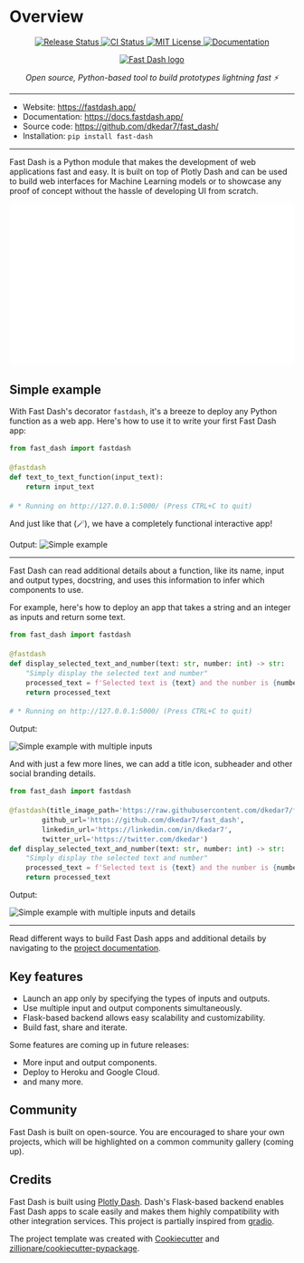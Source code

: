 # Overview


<p align="center">
<a href="https://pypi.python.org/pypi/fast_dash">
    <img src="https://img.shields.io/pypi/v/fast_dash?color=%2334D058"
        alt = "Release Status">
</a>

<a href="https://github.com/dkedar7/fast_dash/actions">
    <img src="https://github.com/dkedar7/fast_dash/actions/workflows/release.yml/badge.svg" alt="CI Status">
</a>


<a href="https://github.com/dkedar7/fast_dash/blob/main/LICENSE">
    <img src="https://img.shields.io/github/license/dkedar7/fast_dash" alt="MIT License">
</a>

<a href="https://docs.fastdash.app/">
    <img src="https://img.shields.io/badge/Docs-MkDocs-<COLOR>.svg" alt="Documentation">
</a>

</p>


<p align="center">
  <a href="https://fastdash.app/"><img src="https://raw.githubusercontent.com/dkedar7/fast_dash/main/docs/assets/logo.png" alt="Fast Dash logo"></a>
</p>
<p align="center">
    <em>Open source, Python-based tool to build prototypes lightning fast ⚡</em>
</p>


---

* Website: <https://fastdash.app/>
* Documentation: <https://docs.fastdash.app/>
* Source code: <https://github.com/dkedar7/fast_dash/>
* Installation: `pip install fast-dash`

---

Fast Dash is a Python module that makes the development of web applications fast and easy. It is built on top of Plotly Dash and can be used to build web interfaces for Machine Learning models or to showcase any proof of concept without the hassle of developing UI from scratch.

<p align="center">
  <a href="https://fastdash.app/"><img src="https://raw.githubusercontent.com/dkedar7/fast_dash/main/docs/assets/gallery_4_apps.gif" alt="Fast Dash logo"></a>
</p>

## Simple example

With Fast Dash's decorator `fastdash`, it's a breeze to deploy any Python function as a web app. Here's how to use it to write your first Fast Dash app:
```python
from fast_dash import fastdash

@fastdash
def text_to_text_function(input_text):
    return input_text

# * Running on http://127.0.0.1:5000/ (Press CTRL+C to quit)
```

And just like that (🪄), we have a completely functional interactive app!

Output:
![Simple example](https://raw.githubusercontent.com/dkedar7/fast_dash/decorate/docs/assets/simple_example.gif)

---

Fast Dash can read additional details about a function, like its name, input and output types, docstring, and uses this information to infer which components to use.

For example, here's how to deploy an app that takes a string and an integer as inputs and return some text.

```python
from fast_dash import fastdash

@fastdash
def display_selected_text_and_number(text: str, number: int) -> str:
    "Simply display the selected text and number"
    processed_text = f'Selected text is {text} and the number is {number}.'
    return processed_text

# * Running on http://127.0.0.1:5000/ (Press CTRL+C to quit)
```
Output:

![Simple example with multiple inputs](https://storage.googleapis.com/fast_dash/0.1.7/simple_example_2.gif)

And with just a few more lines, we can add a title icon, subheader and other social branding details.

```python
from fast_dash import fastdash

@fastdash(title_image_path='https://raw.githubusercontent.com/dkedar7/fast_dash/main/docs/assets/favicon.jpg',
        github_url='https://github.com/dkedar7/fast_dash',
        linkedin_url='https://linkedin.com/in/dkedar7',
        twitter_url='https://twitter.com/dkedar')
def display_selected_text_and_number(text: str, number: int) -> str:
    "Simply display the selected text and number"
    processed_text = f'Selected text is {text} and the number is {number}.'
    return processed_text
```

Output:

![Simple example with multiple inputs and details](https://storage.googleapis.com/fast_dash/0.1.7/simple_example_multiple_inputs_details.png)

---
Read different ways to build Fast Dash apps and additional details by navigating to the [project documentation](https://docs.fastdash.app/).

## Key features

- Launch an app only by specifying the types of inputs and outputs.
- Use multiple input and output components simultaneously.
- Flask-based backend allows easy scalability and customizability.
- Build fast, share and iterate.

Some features are coming up in future releases:

- More input and output components.
- Deploy to Heroku and Google Cloud.
- and many more.

## Community

Fast Dash is built on open-source. You are encouraged to share your own projects, which will be highlighted on a common community gallery (coming up).

## Credits

Fast Dash is built using [Plotly Dash](https://github.com/plotly/dash). Dash's Flask-based backend enables Fast Dash apps to scale easily and makes them highly compatibility with other integration services. This project is partially inspired from [gradio](https://github.com/gradio-app/gradio).

The project template was created with [Cookiecutter](https://github.com/audreyr/cookiecutter) and [zillionare/cookiecutter-pypackage](https://github.com/zillionare/cookiecutter-pypackage).